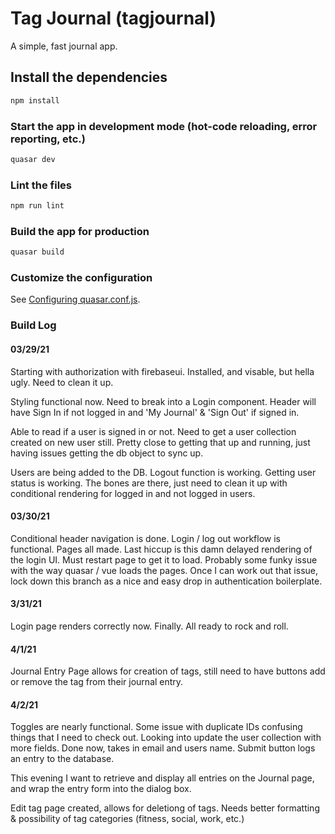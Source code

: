 # Tag Journal (tagjournal)

A simple, fast journal app.

## Install the dependencies
```bash
npm install
```

### Start the app in development mode (hot-code reloading, error reporting, etc.)
```bash
quasar dev
```

### Lint the files
```bash
npm run lint
```

### Build the app for production
```bash
quasar build
```

### Customize the configuration
See [Configuring quasar.conf.js](https://v1.quasar.dev/quasar-cli/quasar-conf-js).


### Build Log
#### 03/29/21
Starting with authorization with firebaseui. Installed, and visable, but hella ugly. Need to clean it up.

Styling functional now. Need to break into a Login component. Header will have Sign In if not logged in and 'My Journal' & 'Sign Out' if signed in. 

Able to read if a user is signed in or not. Need to get a user collection created on new user still. Pretty close to getting that up and running, just having issues getting the db object to sync up.

Users are being added to the DB. Logout function is working. Getting user status is working. The bones are there, just need to clean it up with conditional rendering for logged in and not logged in users.

#### 03/30/21
Conditional header navigation is done. Login / log out workflow is functional. Pages all made. Last hiccup is this damn delayed rendering of the login UI. Must restart page to get it to load. Probably some funky issue with the way quasar / vue loads the pages. Once I can work out that issue, lock down this branch as a nice and easy drop in authentication boilerplate.

#### 3/31/21
Login page renders correctly now. Finally. All ready to rock and roll. 

#### 4/1/21
Journal Entry Page allows for creation of tags, still need to have buttons add or remove the tag from their journal entry. 

#### 4/2/21
Toggles are nearly functional. Some issue with duplicate IDs confusing things that I need to check out. Looking into update the user collection with more fields. Done now, takes in email and users name. Submit button logs an entry to the database. 

This evening I want to retrieve and display all entries on the Journal page, and wrap the entry  form into the dialog box. 

Edit tag page created, allows for deletiong of tags. Needs better formatting & possibility of tag categories (fitness, social, work, etc.)


